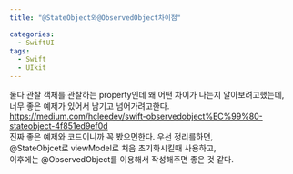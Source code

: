 ```yaml
---
title: "@StateObject와@ObservedObject차이점"

categories:
  - SwiftUI
tags:
  - Swift 
  - UIkit
---
```

둘다 관찰 객체를 관찰하는 property인데 왜 어떤 차이가 나는지 알아보려고했는데,  
너무 좋은 예제가 있어서 남기고 넘어가려고한다.  
https://medium.com/hcleedev/swift-observedobject%EC%99%80-stateobject-4f851ed9ef0d  
진짜 좋은 예제와 코드이니까 꼭 봤으면한다.
우선 정리를하면,  
@StateObjcet로 viewModel로 처음 초기화시킬때 사용하고,  
이후에는 @ObservedObject를 이용해서 작성해주면 좋은 것 같다.